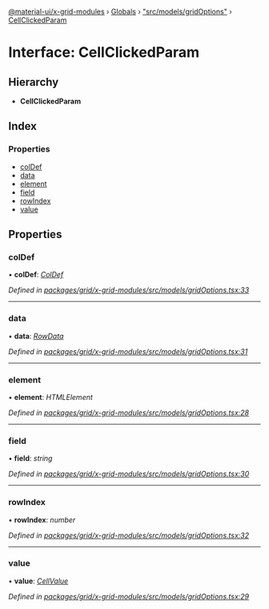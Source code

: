 [@material-ui/x-grid-modules](../README.md) › [Globals](../globals.md) › ["src/models/gridOptions"](../modules/_src_models_gridoptions_.md) › [CellClickedParam](_src_models_gridoptions_.cellclickedparam.md)

# Interface: CellClickedParam

## Hierarchy

* **CellClickedParam**

## Index

### Properties

* [colDef](_src_models_gridoptions_.cellclickedparam.md#coldef)
* [data](_src_models_gridoptions_.cellclickedparam.md#data)
* [element](_src_models_gridoptions_.cellclickedparam.md#element)
* [field](_src_models_gridoptions_.cellclickedparam.md#field)
* [rowIndex](_src_models_gridoptions_.cellclickedparam.md#rowindex)
* [value](_src_models_gridoptions_.cellclickedparam.md#value)

## Properties

###  colDef

• **colDef**: *[ColDef](_src_models_coldef_coldef_.coldef.md)*

*Defined in [packages/grid/x-grid-modules/src/models/gridOptions.tsx:33](https://github.com/mui-org/material-ui-x/blob/a679779/packages/grid/x-grid-modules/src/models/gridOptions.tsx#L33)*

___

###  data

• **data**: *[RowData](_src_models_rows_.rowdata.md)*

*Defined in [packages/grid/x-grid-modules/src/models/gridOptions.tsx:31](https://github.com/mui-org/material-ui-x/blob/a679779/packages/grid/x-grid-modules/src/models/gridOptions.tsx#L31)*

___

###  element

• **element**: *HTMLElement*

*Defined in [packages/grid/x-grid-modules/src/models/gridOptions.tsx:28](https://github.com/mui-org/material-ui-x/blob/a679779/packages/grid/x-grid-modules/src/models/gridOptions.tsx#L28)*

___

###  field

• **field**: *string*

*Defined in [packages/grid/x-grid-modules/src/models/gridOptions.tsx:30](https://github.com/mui-org/material-ui-x/blob/a679779/packages/grid/x-grid-modules/src/models/gridOptions.tsx#L30)*

___

###  rowIndex

• **rowIndex**: *number*

*Defined in [packages/grid/x-grid-modules/src/models/gridOptions.tsx:32](https://github.com/mui-org/material-ui-x/blob/a679779/packages/grid/x-grid-modules/src/models/gridOptions.tsx#L32)*

___

###  value

• **value**: *[CellValue](../modules/_src_models_rows_.md#cellvalue)*

*Defined in [packages/grid/x-grid-modules/src/models/gridOptions.tsx:29](https://github.com/mui-org/material-ui-x/blob/a679779/packages/grid/x-grid-modules/src/models/gridOptions.tsx#L29)*
